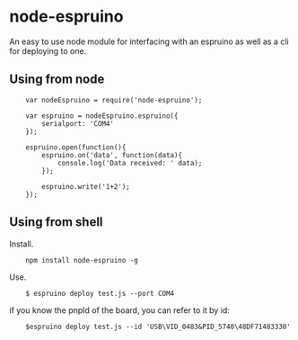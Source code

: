 # node-espruino #

An easy to use node module for interfacing with an espruino as well as a cli for deploying to one.


## Using from node ##

```
	var nodeEspruino = require('node-espruino');

	var espruino = nodeEspruino.espruino({
		serialport: 'COM4'
	});

	espruino.open(function(){
		espruino.on('data', function(data){
			console.log('Data received: ' data);
		});

		espruino.write('1+2');
	});
```

## Using from shell ##

Install.

```
	npm install node-espruino -g
```

Use.

```
	$ espruino deploy test.js --port COM4
```

if you know the pnpId of the board, you can refer to it by id:

```
	$espruino deploy test.js --id 'USB\VID_0483&PID_5740\48DF71483330'
```